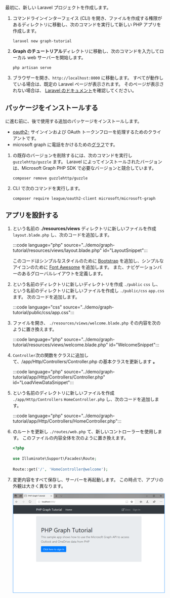<!-- markdownlint-disable MD002 MD041 -->

最初に、新しい Laravel プロジェクトを作成します。

1. コマンドラインインターフェイス (CLI) を開き、ファイルを作成する権限があるディレクトリに移動し、次のコマンドを実行して新しい PHP アプリを作成します。

    ```Shell
    laravel new graph-tutorial
    ```

1. **Graph のチュートリアル**ディレクトリに移動し、次のコマンドを入力してローカル web サーバーを開始します。

    ```Shell
    php artisan serve
    ```

1. ブラウザーを開き、`http://localhost:8000` に移動します。 すべてが動作している場合は、既定の Laravel ページが表示されます。 そのページが表示されない場合は、 [Laravel のドキュメント](https://laravel.com/docs/7.x)を確認してください。

## <a name="install-packages"></a>パッケージをインストールする

に進む前に、後で使用する追加のパッケージをインストールします。

- [oauth2-](https://github.com/thephpleague/oauth2-client) サインインおよび OAuth トークンフローを処理するためのクライアントです。
- microsoft graph に電話をかけるための[グラフ](https://github.com/microsoftgraph/msgraph-sdk-php)です。

1. の既存のバージョンを削除するには、次のコマンドを実行し `guzzlehttp/guzzle` ます。 Laravel によってインストールされたバージョンは、Microsoft Graph PHP SDK で必要なバージョンと競合しています。

    ```Shell
    composer remove guzzlehttp/guzzle
    ```

1. CLI で次のコマンドを実行します。

    ```Shell
    composer require league/oauth2-client microsoft/microsoft-graph
    ```

## <a name="design-the-app"></a>アプリを設計する

1. という名前の **./resources/views** ディレクトリに新しいファイルを作成 `layout.blade.php` し、次のコードを追加します。

    :::code language="php" source="../demo/graph-tutorial/resources/views/layout.blade.php" id="LayoutSnippet":::

    このコードはシンプルなスタイルのために [Bootstrap](http://getbootstrap.com/) を追加し、シンプルなアイコンのために [Font Awesome](https://fontawesome.com/) を追加します。 また、ナビゲーションバーのあるグローバルレイアウトを定義します。

1. という名前のディレクトリに新しいディレクトリを作成 `./public` `css` し、という名前のディレクトリに新しいファイルを作成し `./public/css` `app.css` ます。 次のコードを追加します。

    :::code language="css" source="../demo/graph-tutorial/public/css/app.css":::

1. ファイルを開き、 `./resources/views/welcome.blade.php` その内容を次のように置き換えます。

    :::code language="php" source="../demo/graph-tutorial/resources/views/welcome.blade.php" id="WelcomeSnippet":::

1. `Controller`次の関数をクラスに追加して、/app/Http/Controllers/Controller.php の基本クラスを更新します **。**

    :::code language="php" source="../demo/graph-tutorial/app/Http/Controllers/Controller.php" id="LoadViewDataSnippet":::

1. という名前のディレクトリに新しいファイルを作成 `./app/Http/Controllers` `HomeController.php` し、次のコードを追加します。

    :::code language="php" source="../demo/graph-tutorial/app/Http/Controllers/HomeController.php":::

1. のルートを更新し `./routes/web.php` て、新しいコントローラーを使用します。 このファイルの内容全体を次のように置き換えます。

    ```php
    <?php

    use Illuminate\Support\Facades\Route;

    Route::get('/', 'HomeController@welcome');
    ```

1. 変更内容をすべて保存し、サーバーを再起動します。 この時点で、アプリの外観は大きく異なります。

    ![デザインが変更されたホーム ページのスクリーンショット](./images/create-app-01.png)
